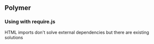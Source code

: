 ## Polymer
### Using with require.js

HTML imports don't solve external dependencies but there are existing solutions
